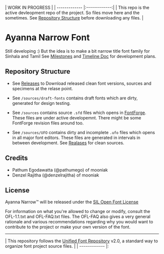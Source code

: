 |  WORK IN PROGRESS      | 
| ------------- |:-------------:| 
| This repo is the active devleopment repo of the project. So files move here and the sometimes. See [Repository Structure](#repository-structure) before downloading any files.       | 


Ayanna Narrow Font
===================

Still developing :) But the idea is to make a bit narrow title font family for Sinhala and Tamil
See [Milestones](https://github.com/mooniak/ayanna-narrow/milestones) and [Timeline Doc](https://docs.google.com/spreadsheets/d/12LgQqddWW1LMT8-frl6HvcehzbF9l0qVn4VNqxoZT8Q/edit?usp=sharing) for development plans.

## Repository Structure

- See [Releases](https://github.com/mooniak/stick-no-bills-font/releases) to Download released clean font versions, sources and specimens at the relase point.

- See `/sources/draft-fonts` contains draft fonts which are dirty, generated for design testing.

- See `/sources` contains source `.sfd` files which opens in [FontForge](http://fontforge.github.io/en-US/). These files are under active developemnt. There might be some FontForge revision files around too.

- See `/sources/UFO` contains dirty and incomplete `.ufo` files which opens in all major font editors. These files are generated in intervals in between development. See [Realases](https://github.com/mooniak/stick-no-bills-font/releases) for clean sources.


## Credits

- Pathum Egodawatta (@pathumego) of mooniak
- Denzel Rajitha (@denzelrajitha) of mooniak


## License

Ayanna Narrow™ will be released under the  [SIL Open Font License](http://scripts.sil.org/OFL)

For information on what you're allowed to change or modify, consult the
OFL-1.1.txt and OFL-FAQ.txt files. The OFL-FAQ also gives a very general
rationale and various recommendations regarding why you would want to
contribute to the project or make your own version of the font.


***

|   This repository follows the [Unified Font Repository](https://github.com/raphaelbastide/Unified-Font-Repository) v2.0, a standard way to organize font project source files.           | 
| ------------- |:


 

